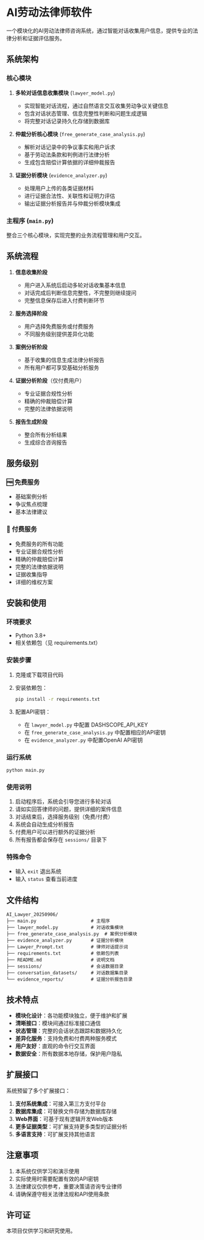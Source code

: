 # AI劳动法律师软件

一个模块化的AI劳动法律师咨询系统，通过智能对话收集用户信息，提供专业的法律分析和证据评估服务。

## 系统架构

### 核心模块

1. **多轮对话信息收集模块** (`lawyer_model.py`)
   - 实现智能对话流程，通过自然语言交互收集劳动争议关键信息
   - 包含对话状态管理、信息完整性判断和问题生成逻辑
   - 将完整对话记录持久化存储到数据库

2. **仲裁分析核心模块** (`free_generate_case_analysis.py`)
   - 解析对话记录中的争议事实和用户诉求
   - 基于劳动法条款和判例进行法律分析
   - 生成包含赔偿计算依据的详细仲裁报告

3. **证据分析模块** (`evidence_analyzer.py`)
   - 处理用户上传的各类证据材料
   - 进行证据合法性、关联性和证明力评估
   - 输出证据分析报告并与仲裁分析模块集成

### 主程序 (`main.py`)

整合三个核心模块，实现完整的业务流程管理和用户交互。

## 系统流程

1. **信息收集阶段**
   - 用户进入系统后启动多轮对话收集基本信息
   - 对话完成后判断信息完整性，不完整则继续提问
   - 完整信息保存后进入付费判断环节

2. **服务选择阶段**
   - 用户选择免费服务或付费服务
   - 不同服务级别提供差异化功能

3. **案例分析阶段**
   - 基于收集的信息生成法律分析报告
   - 所有用户都可享受基础分析服务

4. **证据分析阶段**（仅付费用户）
   - 专业证据合规性分析
   - 精确的仲裁赔偿计算
   - 完整的法律依据说明

5. **报告生成阶段**
   - 整合所有分析结果
   - 生成综合咨询报告

## 服务级别

### 🆓 免费服务
- 基础案例分析
- 争议焦点梳理
- 基本法律建议

### 💎 付费服务
- 免费服务的所有功能
- 专业证据合规性分析
- 精确的仲裁赔偿计算
- 完整的法律依据说明
- 证据收集指导
- 详细的维权方案

## 安装和使用

### 环境要求

- Python 3.8+
- 相关依赖包（见 requirements.txt）

### 安装步骤

1. 克隆或下载项目代码
2. 安装依赖包：
   ```bash
   pip install -r requirements.txt
   ```

3. 配置API密钥：
   - 在 `lawyer_model.py` 中配置 DASHSCOPE_API_KEY
   - 在 `free_generate_case_analysis.py` 中配置相应的API密钥
   - 在 `evidence_analyzer.py` 中配置OpenAI API密钥

### 运行系统

```bash
python main.py
```

### 使用说明

1. 启动程序后，系统会引导您进行多轮对话
2. 请如实回答律师的问题，提供详细的案件信息
3. 对话结束后，选择服务级别（免费/付费）
4. 系统会自动生成分析报告
5. 付费用户可以进行额外的证据分析
6. 所有报告都会保存在 `sessions/` 目录下

### 特殊命令

- 输入 `exit` 退出系统
- 输入 `status` 查看当前进度

## 文件结构

```
AI_Lawyer_20250906/
├── main.py                    # 主程序
├── lawyer_model.py            # 对话收集模块
├── free_generate_case_analysis.py  # 案例分析模块
├── evidence_analyzer.py       # 证据分析模块
├── Lawyer_Prompt.txt          # 律师对话提示词
├── requirements.txt           # 依赖包列表
├── README.md                  # 说明文档
├── sessions/                  # 会话数据目录
├── conversation_datasets/     # 对话数据集目录
└── evidence_reports/          # 证据分析报告目录
```

## 技术特点

- **模块化设计**：各功能模块独立，便于维护和扩展
- **清晰接口**：模块间通过标准接口通信
- **状态管理**：完整的会话状态跟踪和数据持久化
- **差异化服务**：支持免费和付费两种服务模式
- **用户友好**：直观的命令行交互界面
- **数据安全**：所有数据本地存储，保护用户隐私

## 扩展接口

系统预留了多个扩展接口：

1. **支付系统集成**：可接入第三方支付平台
2. **数据库集成**：可替换文件存储为数据库存储
3. **Web界面**：可基于现有逻辑开发Web版本
4. **更多证据类型**：可扩展支持更多类型的证据分析
5. **多语言支持**：可扩展支持其他语言

## 注意事项

1. 本系统仅供学习和演示使用
2. 实际使用时需要配置有效的API密钥
3. 法律建议仅供参考，重要决策请咨询专业律师
4. 请确保遵守相关法律法规和API使用条款

## 许可证

本项目仅供学习和研究使用。